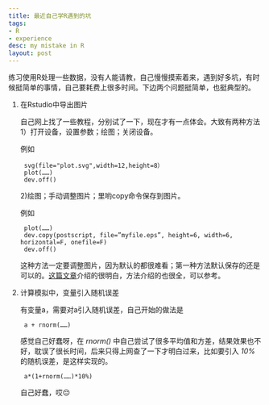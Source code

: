 ```yaml
---
title: 最近自己学R遇到的坑
tags:
- R
- experience
desc: my mistake in R 
layout: post
---
```


练习使用R处理一些数据，没有人能请教，自己慢慢摸索着来，遇到好多坑，有时候挺简单的事情，自己要耗费上很多时间。下边两个问题挺简单，也挺典型的。

1. 在Rstudio中导出图片
   
   自己网上找了一些教程，分别试了一下，现在才有一点体会。大致有两种方法
   1）打开设备，设置参数；绘图；关闭设备。

   例如

        svg(file="plot.svg",width=12,height=8）
        plot(……)
        dev.off()

   2)绘图；手动调整图片；里哟copy命令保存到图片。

   例如

        plot(……)
        dev.copy(postscript, file=”myfile.eps”, height=6, width=6, horizontal=F, onefile=F)
        dev.off()

    这种方法一定要调整图片，因为默认的都很难看；第一种方法默认保存的还是可以的。[这篇文章](http://blog.leanote.com/post/songtaogui/%5B%E8%BD%AC%E8%BD%BD%5D-R%E5%9B%BE%E7%89%87%E7%9A%84%E5%AF%BC%E5%87%BA)介绍的很明白，方法介绍的也很全，可以参考。

2. 计算模拟中，变量引入随机误差
   
   有变量a，需要对a引入随机误差，自己开始的做法是
        
        a + rnorm(……)

   感觉自己好蠢呀，在 *rnorm()* 中自己尝试了很多平均值和方差，结果效果也不好，耽误了很长时间，后来只得上网查了一下才明白过来，比如要引入 *10%* 的随机误差，是这样实现的。

        a*(1+rnorm(……)*10%)

    自己好蠢，哎😔
